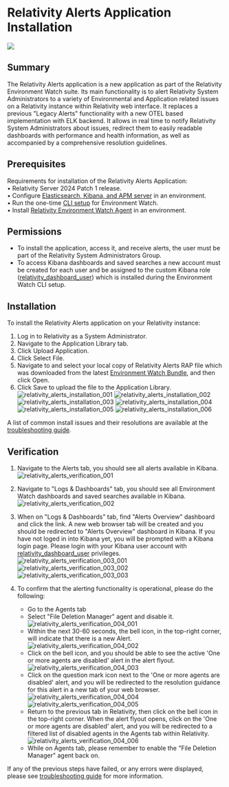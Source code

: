 # Relativity Alerts Application Installation

![](../resources/relativity_alerts_installation_step.png)

## Summary
The Relativity Alerts application is a new application as part of the Relativity Environment Watch suite. Its main functionality is to alert Relativity System Administrators to a variety of Environmental and Application related issues on a Relativity instance within Relativity web interface. It replaces a previous "Legacy Alerts" functionality with a new OTEL based implementation with ELK backend. It allows in real time to notify Relativity System Administrators about issues, redirect them to easily readable dashboards with performance and health information, as well as accompanied by a comprehensive resolution guidelines.

## Prerequisites
Requirements for installation of the Relativity Alerts Application:  
• Relativity Server 2024 Patch 1 release.  
• Configure [Elasticsearch, Kibana, and APM server](elasticsearch_setup.md) in an environment.  
• Run the one-time [CLI setup](relativity_server_cli_setup.md) for Environment Watch.  
• Install [Relativity Environment Watch Agent](environment_watch_installer.md) in an environment.

## Permissions
* To install the application, access it, and receive alerts, the user must be part of the Relativity System Administrators Group.
* To access Kibana dashboards and saved searches a new account must be created for each user and be assigned to the custom Kibana role ([relativity_dashboard_user](<put a link here>)) which is installed during the Environment Watch CLI setup.

## Installation
To install the Relativity Alerts application on your Relativity instance:
1. Log in to Relativity as a System Administrator.
2. Navigate to the Application Library tab.
3. Click Upload Application.
4. Click Select File.
5. Navigate to and select your local copy of Relativity Alerts RAP file which was downloaded from the latest [Environment Watch Bundle](https://github.com/relativitydev/server-bundle-release/releases), and then click Open.
6. Click Save to upload the file to the Application Library.
![relativity_alerts_installation_001](../resources/relativity_alerts_installation_001.png)
![relativity_alerts_installation_002](../resources/relativity_alerts_installation_002.png)
![relativity_alerts_installation_003](../resources/relativity_alerts_installation_003.png)
![relativity_alerts_installation_004](../resources/relativity_alerts_installation_004.png)
![relativity_alerts_installation_005](../resources/relativity_alerts_installation_005.png)
![relativity_alerts_installation_006](../resources/relativity_alerts_installation_006.png)

A list of common install issues and their resolutions are available at the [troubleshooting guide](relativity_alerts_troubleshooting.md).

## Verification
1. Navigate to the Alerts tab, you should see all alerts available in Kibana.
    ![relativity_alerts_verification_001](../resources/relativity_alerts_verification_001.png)

2. Navigate to "Logs & Dashboards" tab, you should see all Environment Watch dashboards and saved searches available in Kibana.
    ![relativity_alerts_verification_002](../resources/relativity_alerts_verification_002.png)

3. When on "Logs & Dashboards" tab, find "Alerts Overview" dashboard and click the link. A new web browser tab will be created and you should be redirected to "Alerts Overview" dashboard in Kibana. If you have not loged in into Kibana yet, you will be prompted with a Kibana login page. Please login with your Kibana user account with [relativity_dashboard_user](<put a link here>) privileges.
    ![relativity_alerts_verification_003_001](../resources/relativity_alerts_verification_003_001.png)
    ![relativity_alerts_verification_003_002](../resources/relativity_alerts_verification_003_002.png)
    ![relativity_alerts_verification_003_003](../resources/relativity_alerts_verification_003_003.png)

4. To confirm that the alerting functionality is operational, please do the following:
    - Go to the Agents tab
    - Select "File Deletion Manager" agent and disable it.
    ![relativity_alerts_verification_004_001](../resources/relativity_alerts_verification_004_001.png)
    -  Within the next 30-60 seconds, the bell icon, in the top-right corner, will indicate that there is a new Alert.
    ![relativity_alerts_verification_004_002](../resources/relativity_alerts_verification_004_002.png)
    - Click on the bell icon, and you should be able to see the active 'One or more agents are disabled' alert in the alert flyout.
    ![relativity_alerts_verification_004_003](../resources/relativity_alerts_verification_004_003.png)
    - Click on the question mark icon next to the 'One or more agents are disabled' alert, and you will be redirected to the resolution guidance for this alert in a new tab of your web browser.
    ![relativity_alerts_verification_004_004](../resources/relativity_alerts_verification_004_004.png)
    ![relativity_alerts_verification_004_005](../resources/relativity_alerts_verification_004_005.png)
    - Return to the previous tab in Relativity, then click on the bell icon in the top-right corner. When the alert flyout opens, click on the 'One or more agents are disabled' alert, and you will be redirected to a filtered list of disabled agents in the Agents tab within Relativity.
    ![relativity_alerts_verification_004_006](../resources/relativity_alerts_verification_004_006.png)
    - While on Agents tab, please remember to enable the "File Deletion Manager" agent back on.

If any of the previous steps have failed, or any errors were displayed, please see [troubleshooting guide](relativity_alerts_troubleshooting.md) for more information.